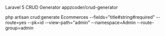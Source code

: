 Laravel 5 CRUD Generator
appzcoder/crud-generator

php artisan crud:generate Ecommerces --fields="title#string#required" --route=yes --pk=id --view-path="admin" --namespace=Admin --route-group=admin

